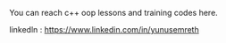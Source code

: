 You can reach c++ oop lessons and training codes here.

linkedln : https://www.linkedin.com/in/yunusemreth
